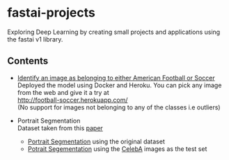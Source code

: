 # fastai-projects
Exploring Deep Learning by creating small projects and applications using the fastai v1 library. 

## Contents 

* [Identify an image as belonging to either American Football or Soccer](http://nbviewer.jupyter.org/github/azfarkhoja305/fastai-projects/blob/master/American-Football%20vs%20Soccer/Football%20Vs%20Football%20%21%20Ohh%20wait%20the%20Americans%20call%20it%20soccer.ipynb)  
Deployed the model using Docker and Heroku. You can pick any image from the web and give it a try at  
http://football-soccer.herokuapp.com/  
(No support for images not belonging to any of the classes i.e outliers) 

* Portrait Segmentation   
Dataset taken from this [paper](http://xiaoyongshen.me/webpage_portrait/papers/portrait_eg16.pdf) 
  * [Portrait Segmentation](http://nbviewer.jupyter.org/github/azfarkhoja305/fastai-projects/blob/master/Portrait%20Segmentation/1%29%20Portrait%20Segmentation%20with%20original%20dataset%20.ipynb) using the original dataset
  * [Potrait Segementation](http://nbviewer.jupyter.org/github/azfarkhoja305/fastai-projects/blob/master/Portrait%20Segmentation/2%29%20Portrait%20segmentation%20with%20CelebA%20Test.ipynb) using the [CelebA](http://mmlab.ie.cuhk.edu.hk/projects/CelebA.html) images as the test set
